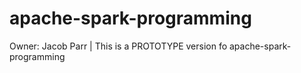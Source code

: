# apache-spark-programming
Owner: Jacob Parr | This is a PROTOTYPE version fo apache-spark-programming
